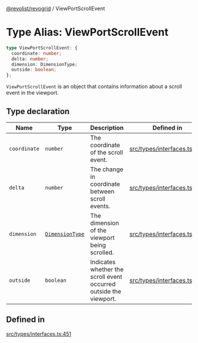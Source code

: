 [@revolist/revogrid](README.md) / ViewPortScrollEvent

# Type Alias: ViewPortScrollEvent

```ts
type ViewPortScrollEvent: {
  coordinate: number;
  delta: number;
  dimension: DimensionType;
  outside: boolean;
};
```

`ViewPortScrollEvent` is an object that contains information about a scroll
event in the viewport.

## Type declaration

| Name | Type | Description | Defined in |
| ------ | ------ | ------ | ------ |
| `coordinate` | `number` | The coordinate of the scroll event. | [src/types/interfaces.ts:459](https://github.com/revolist/revogrid/blob/60f69439a769536c61ed98c75e87e11124ee6c9c/src/types/interfaces.ts#L459) |
| `delta` | `number` | The change in coordinate between scroll events. | [src/types/interfaces.ts:463](https://github.com/revolist/revogrid/blob/60f69439a769536c61ed98c75e87e11124ee6c9c/src/types/interfaces.ts#L463) |
| `dimension` | [`DimensionType`](TypeAlias.DimensionType.md) | The dimension of the viewport being scrolled. | [src/types/interfaces.ts:455](https://github.com/revolist/revogrid/blob/60f69439a769536c61ed98c75e87e11124ee6c9c/src/types/interfaces.ts#L455) |
| `outside` | `boolean` | Indicates whether the scroll event occurred outside the viewport. | [src/types/interfaces.ts:467](https://github.com/revolist/revogrid/blob/60f69439a769536c61ed98c75e87e11124ee6c9c/src/types/interfaces.ts#L467) |

## Defined in

[src/types/interfaces.ts:451](https://github.com/revolist/revogrid/blob/60f69439a769536c61ed98c75e87e11124ee6c9c/src/types/interfaces.ts#L451)
